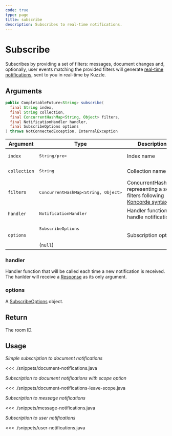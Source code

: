 ```yaml
---
code: true
type: page
title: subscribe
description: Subscribes to real-time notifications.
---
```


# Subscribe

Subscribes by providing a set of filters: messages, document changes and, optionally, user events matching the provided filters will generate [real-time notifications](/core/2/api/essentials/notifications), sent to you in real-time by Kuzzle.

## Arguments

```java
public CompletableFuture<String> subscribe(
  final String index, 
  final String collection, 
  final ConcurrentHashMap<String, Object> filters, 
  final NotificationHandler handler, 
  final SubscribeOptions options
) throws NotConnectedException, InternalException
```

| Argument     | Type                                    | Description                                                                                                    |
|--------------|-----------------------------------------|----------------------------------------------------------------------------------------------------------------|
| `index`      | <pre>String/pre>                       | Index name                                                                                                     |
| `collection` | <pre>String</pre>                       | Collection name                                                                                                |
| `filters`    | <pre>ConcurrentHashMap<String, Object></pre>                      | ConcurrentHashMap representing a set of filters following [Koncorde syntax](/core/2/guides/cookbooks/realtime-api/terms) |
| `handler`   | <pre>NotificationHandler</pre>          | Handler function to handle notifications                                                                      |
| `options`    | <pre>SubscribeOptions</pre><br>(`null`) | Subscription options                                                                                           |

### handler

Handler function that will be called each time a new notification is received.
The hanlder will receive a [Response](/sdk/java/3/essentials/realtime-notifications) as its only argument.

### options

A [SubscribeOptions](/sdk/java/3/core-classes/subscribe-options) object.

## Return

The room ID.

## Usage

_Simple subscription to document notifications_

<<< ./snippets/document-notifications.java

_Subscription to document notifications with scope option_

<<< ./snippets/document-notifications-leave-scope.java

_Subscription to message notifications_

<<< ./snippets/message-notifications.java

_Subscription to user notifications_

<<< ./snippets/user-notifications.java
